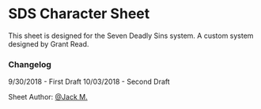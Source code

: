 # SDS Character Sheet

This sheet is designed for the Seven Deadly Sins system. A custom system designed by Grant Read.

### Changelog
9/30/2018 - First Draft
10/03/2018 - Second Draft


Sheet Author: [@Jack M.](https://app.roll20.net/users/329031/jack-m)